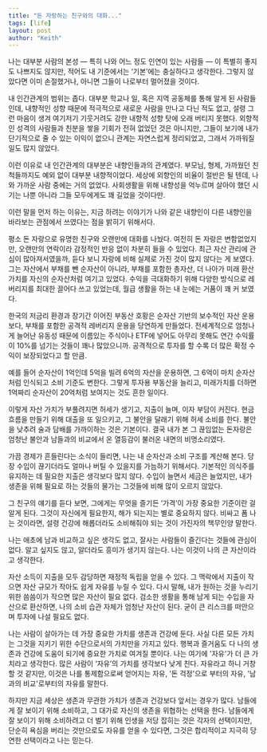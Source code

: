 ```yaml
---
title: "돈 자랑하는 친구와의 대화..."
tags: [life]
layout: post
author: "Keith"
---
```


나는 대부분 사람의 본성 — 특히 나와 어느 정도 인연이 있는 사람들 — 이 특별히 좋지도 나쁘지도 않지만, 적어도 내 기준에서는 ‘기본’에는 충실하다고 생각한다. 그렇지 않았다면 이미 손절했거나, 아니면 그들이 나로부터 멀어졌을 것이다.

내 인간관계의 범위는 좁다. 대부분 학교나 일, 혹은 지역 공동체를 통해 알게 된 사람들인데, 내향적인 성향 때문에 적극적으로 새로운 사람을 만나고 다닌 적도 없고, 설령 그런 마음이 생겨 여기저기 기웃거려도 강한 내향적 성향 탓에 오래 버티지 못했다. 외향적인 성격의 사람들과 친분을 쌓을 기회가 전혀 없었던 것은 아니지만, 그들이 보기에 내가 단기적으로 줄 수 있는 이익이 없으니 관계는 자연스럽게 정리되었고, 그래서 가까워질 일도 많지 않았다.

이런 이유로 내 인간관계의 대부분은 내향인들과의 관계였다. 부모님, 형제, 가까웠던 친척들까지도 예외 없이 대부분 내향적이었다. 세상에 외향인의 비율이 절반은 될 텐데, 나와 가까운 사람 중에는 거의 없었다. 사회생활을 위해 내향성을 억누르며 살아야 했던 시기는 나뿐 아니라 그들 모두에게도 꽤 길었을 것이다만.

이런 말을 먼저 하는 이유는, 지금 하려는 이야기가 나와 같은 내향인이 다른 내향인을 바라보는 관점에서 쓰였다는 점을 밝히기 위해서다.

평소 돈 자랑으로 유명한 친구와 오랜만에 대화를 나눴다. 여전히 돈 자랑은 변함없었지만, 오랜만의 연락이라 감정적인 반응 없이 차분히 들을 수 있었다. 최근 자산 관리에 관심이 많아져서였을까, 듣다 보니 자랑에 비해 실제로 가진 것이 많지 않다는 게 보였다. 그는 자산에서 부채를 뺀 순자산이 아니라, 부채를 포함한 총자산, 더 나아가 미래 환산가치를 자신의 순자산처럼 여기고 있었다. 수익을 극대화하기 위해 다양한 방식으로 레버리지를 최대한 끌어다 쓰고 있었는데, 월급 생활을 하는 내 눈에는 거품이 꽤 커 보였다.

한국의 저금리 환경과 장기간 이어진 부동산 호황은 순자산 기반의 보수적인 자산 운용보다, 부채를 포함한 공격적 레버리지 운용을 당연하게 만들었다. 전세계적으로 엄청나게 늘어난 유동성 때문에 이름있는 주식이나 ETF에 넣어도 아무리 못해도 연간 수익률이 10%를 넘기는 것들이 꽤나 많았으니까. 공격적으로 투자를 할 수록 더 많은 확정 수익이 보장되었다고 할 만큼.

예를 들어 순자산이 1억인데 5억을 빌려 6억의 자산을 운용하면, 그 6억이 마치 순자산처럼 인식되고 소비 기준도 변한다. 그렇게 투자용 부동산을 늘리고, 미래가치를 더하면 1억짜리 순자산이 20억처럼 보여지는 것도 흔한 일이다.

이렇게 자산 가치가 부풀려지면 허세가 생기고, 지출이 늘며, 이자 부담이 커진다. 현금흐름을 만들기 위해 대출을 또 일으키고, 그 불안을 달래기 위해 허세 소비를 한다. 불안을 낮추려 술과 담배를 가까이하는 것은 기본이다. 결국 내가 본 그 끊임없는 돈자랑은 엄청난 불안과 남들과의 비교에서 온 열등감이 불러온 내면의 비명소리였다.

가끔 경제가 흔들린다는 소식이 들리면, 나는 내 순자산과 소비 구조를 계산해 본다. 당장 수입이 끊기더라도 얼마나 버틸 수 있을지를 가늠하기 위해서다. 기본적인 의식주를 유지하는 데 필요한 지출은 생각보다 많지 않다. 수입이 늘면서 세금은 늘었지만, 내가 생존을 위해 필요로 하는 것들의 물가는 그것들에 비해 많이 오르지 않았다.

그 친구의 얘기를 듣다 보면, 그에게는 무엇을 즐기든 ‘가격’이 가장 중요한 기준이란 걸 알게 된다. 그것이 자신에게 필요한지, 해가 되는지는 별로 중요하지 않다. 비싸고 폼 나는 것이라면, 설령 건강에 해롭더라도 소비해줘야 되는 것이 가진자의 책무인양 말한다.

나는 애초에 남과 비교하고 싶은 생각도 없고, 잘사는 사람들이 즐긴다는 것들에 관심이 없다. 알고 싶지도 않고, 알더라도 흥미가 생기지 않는다. 나는 이것이 나의 큰 자산이라고 생각한다.

자산 소득이 지출을 모두 감당하면 재정적 독립을 얻을 수 있다. 그 맥락에서 지출이 작으면 자산 규모가 작아도 쉽게 자유를 누릴 수 있다. 다시 말해, 내가 원하는 것을 누리기 위한 씀씀이가 작으면 많은 자산이 필요 없다. 검소한 생활을 통해 남게 되는 수입을 자산으로 환산하면, 나의 소비 습관 자체가 엄청난 자산이 된다. 굳이 큰 리스크를 떠안으며 투자에 나설 필요도 없다.

나는 사람이 살아가는 데 가장 중요한 가치를 생존과 건강에 둔다. 사실 다른 모든 가치는 그것을 지키기 위한 수단으로서의 가치만을 가지고 있다. 행복과 즐거움도 다 나의 생존과 건강에 도움이 되기에 중요한 가치로 여겨질 뿐이다. 나는 여기에 '자유'가 더 큰 가치라고 생각한다. 많은 사람이 ‘자유’의 가치를 생각보다 낮게 친다. 자유라고 하니 거창할 것 같지만, 이것은 나를 통제함으로써 얻어지는 자유, '돈 걱정'으로 부터의 자유, '남과의 비교'로부터의 자유를 말한다.

하지만 지금 세상은 생존과 무관한 가치가 생존과 건강보다 앞서는 경우가 많다. 남들에게 잘 보이기 위해 소비하고, 그 대가로 자신의 생존을 위협하는 선택을 한다.
남들에게 잘 보이기 위해 소비하려고 더 벌기 위해 인생을 저당 잡히는 것은 각자의 선택이지만, 단순히 욕심을 버리는 것만으로도 자유를 얻을 수 있다면, 그것은 합리적이고 지극히 당연한 선택이라고 나는 믿는다.